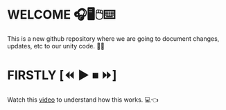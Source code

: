 # WELCOME 🎧🖥🖱⌨
This is a new github repository where we are going to document changes, updates, etc to our unity code. 🎊🎊

# FIRSTLY [⏪ ▶ ⏹ ⏩]
Watch this <a href="https://www.youtube.com/watch?v=a9u2yZvsqHA&t=416s" target="_blank">video</a> to understand how this works. 💻👈
